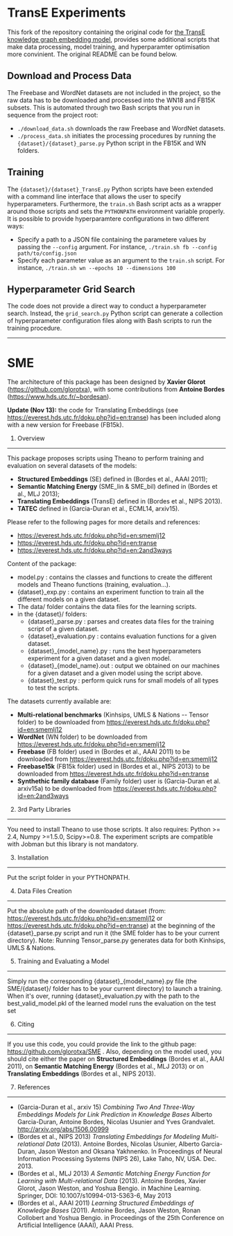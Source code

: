 # TransE Experiments
This fork of the repository containing the original code for [the TransE knowledge graph embedding model](https://everest.hds.utc.fr/lib/exe/fetch.php?media=en:cr_paper_nips13.pdf), provides some additional scripts that make data processing, model training, and hyperparamter optimisation more convinient.
The original README can be found below.


## Download and Process Data
The Freebase and WordNet datasets are not included in the project, so the raw data has to be downloaded and processed into the WN18 and FB15K subsets.
This is automated through two Bash scripts that you run in sequence from the project root:

* `./download_data.sh` downloads the raw Freebase and WordNet datasets.
* `./process_data.sh` initiates the processing procedures by running the `{dataset}/{dataset}_parse.py` Python script in the FB15K and WN folders.


## Training
The `{dataset}/{dataset}_TransE.py` Python scripts have been extended with a command line interface that allows the user to specify hyperparameters.
Furthermore, the `train.sh` Bash script acts as a wrapper around those scripts and sets the `PYTHONPATH` environment variable properly.
It is possible to provide hyperparamtere configurations in two different ways:

* Specify a path to a JSON file containing the parametere values by passing the `--config` argument. For instance, `./train.sh fb --config path/to/config.json`
* Specify each parameter value as an argument to the `train.sh` script. For instance, `./train.sh wn --epochs 10 --dimensions 100`


## Hyperparameter Grid Search
The code does not provide a direct way to conduct a hyperparameter search.
Instead, the `grid_search.py` Python script can generate a collection of hyperparameter configuration files along with Bash scripts to run the training procedure.

---

SME
===

The architecture of this package has been designed by **Xavier Glorot** (https://github.com/glorotxa), with some contributions from **Antoine Bordes** (https://www.hds.utc.fr/~bordesan).

**Update (Nov 13):** the code for Translating Embeddings (see https://everest.hds.utc.fr/doku.php?id=en:transe) has been included along with a new version for Freebase (FB15k).

1. Overview
-----------------------------------------------------------------

This package proposes scripts using Theano to perform training and evaluation on several datasets of the models:
- **Structured Embeddings** (SE) defined in (Bordes et al., AAAI 2011);
- **Semantic Matching Energy** (SME_lin & SME_bil) defined in (Bordes et al., MLJ 2013);
- **Translating Embeddings** (TransE) defined in (Bordes et al., NIPS 2013).
- **TATEC** defined in (Garcia-Duran et al., ECML14, arxiv15).


Please refer to the following pages for more details and references:
- https://everest.hds.utc.fr/doku.php?id=en:smemlj12
- https://everest.hds.utc.fr/doku.php?id=en:transe
- https://everest.hds.utc.fr/doku.php?id=en:2and3ways

Content of the package:
- model.py : contains the classes and functions to create the different models and Theano functions (training, evaluation...).
- {dataset}_exp.py : contains an experiment function to train all the different models on a given dataset.
- The data/ folder contains the data files for the learning scripts.
- in the {dataset}/ folders:
	* {dataset}_parse.py : parses and creates data files for the training script of a given dataset.
	* {dataset}_evaluation.py : contains evaluation functions for a given dataset.
	* {dataset}\_{model_name}.py : runs the best hyperparameters experiment for a given dataset and a given model.
	* {dataset}\_{model_name}.out : output we obtained on our machines for a given dataset and a given model using the script above.
	* {dataset}_test.py : perform quick runs for small models of all types to test the scripts.

The datasets currently available are:
 * **Multi-relational benchmarks** (Kinhsips, UMLS & Nations -- Tensor folder) to be downloaded from https://everest.hds.utc.fr/doku.php?id=en:smemlj12
 * **WordNet** (WN folder) to be downloaded from https://everest.hds.utc.fr/doku.php?id=en:smemlj12
 * **Freebase** (FB folder) used in (Bordes et al., AAAI 2011) to be downloaded from https://everest.hds.utc.fr/doku.php?id=en:smemlj12
 * **Freebase15k** (FB15k folder)  used in (Bordes et al., NIPS 2013) to be downloaded from https://everest.hds.utc.fr/doku.php?id=en:transe
 * **Synthethic family database** (Family folder) user is (Garcia-Duran et al. arxiv15a) to be downloaded from https://everest.hds.utc.fr/doku.php?id=en:2and3ways



2. 3rd Party Libraries
-----------------------------------------------------------------

You need to install Theano to use those scripts. It also requires: Python >= 2.4, Numpy >=1.5.0, Scipy>=0.8.
The experiment scripts are compatible with Jobman but this library is not mandatory.


3. Installation
-----------------------------------------------------------------

Put the script folder in your PYTHONPATH.


4. Data Files Creation
-----------------------------------------------------------------

Put the absolute path of the downloaded dataset (from: https://everest.hds.utc.fr/doku.php?id=en:smemlj12 or  https://everest.hds.utc.fr/doku.php?id=en:transe) at the beginning of the {dataset}_parse.py script and run it (the SME folder has to be your current directory). Note: Running Tensor_parse.py generates data for both Kinhsips, UMLS & Nations.

5. Training and Evaluating a Model
-----------------------------------------------------------------

Simply run the corresponding {dataset}_{model_name}.py file (the SME/{dataset}/ folder has to be your current directory) to launch a training. When it's over, running {dataset}_evaluation.py with the path to the best_valid_model.pkl of the learned model runs the evaluation on the test set

6. Citing
-----------------------------------------------------------------

If you use this code, you could provide the link to the github page: https://github.com/glorotxa/SME . Also, depending on the model used, you should cite either the paper on **Structured Embeddings** (Bordes et al., AAAI 2011), on **Semantic Matching Energy** (Bordes et al., MLJ 2013) or on **Translating Embeddings** (Bordes et al., NIPS 2013).

7. References
-----------------------------------------------------------------
- (Garcia-Duran et al., arxiv 15) *Combining Two And Three-Way Embeddings Models for Link Prediction in Knowledge Bases* Alberto Garcia-Duran, Antoine Bordes, Nicolas Usunier and Yves Grandvalet. http://arxiv.org/abs/1506.00999
- (Bordes et al., NIPS 2013) *Translating Embeddings for Modeling Multi-relational Data* (2013). Antoine Bordes, Nicolas Usunier, Alberto Garcia-Duran, Jason Weston and Oksana Yakhnenko. In Proceedings of Neural Information Processing Systems (NIPS 26), Lake Taho, NV, USA. Dec. 2013.
- (Bordes et al., MLJ 2013) *A Semantic Matching Energy Function for Learning with Multi-relational Data* (2013). Antoine Bordes, Xavier Glorot, Jason Weston, and Yoshua Bengio. in Machine Learning. Springer, DOI: 10.1007/s10994-013-5363-6, May 2013
- (Bordes et al., AAAI 2011) *Learning Structured Embeddings of Knowledge Bases* (2011). Antoine Bordes, Jason Weston, Ronan Collobert and Yoshua Bengio. in Proceedings of the 25th Conference on Artificial Intelligence (AAAI), AAAI Press.
